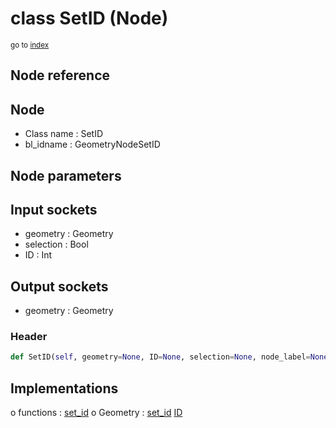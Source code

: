 # class SetID (Node)

<sub>go to [index](/docs/index.md)</sub>

## Node reference

Node
----
 - Class name : SetID
 - bl_idname : GeometryNodeSetID

Node parameters
---------------

Input sockets
-------------
 - geometry : Geometry
 - selection : Bool
 - ID : Int

Output sockets
--------------
 - geometry : Geometry

### Header

``` python
def SetID(self, geometry=None, ID=None, selection=None, node_label=None, node_color=None):
```

## Implementations

o functions : [set_id](#set_id)
o Geometry : [set_id](#set_id) [ID](#id) 

